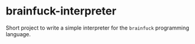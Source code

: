 # brainfuck-interpreter

Short project to write a simple interpreter for the `brainfuck` programming language.
